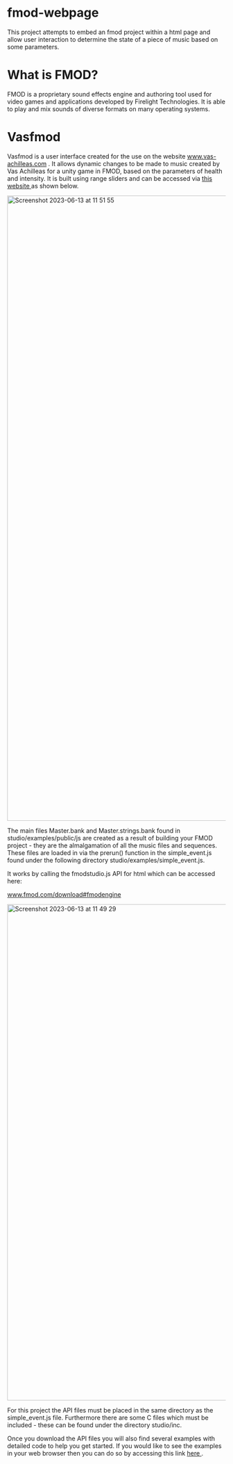 # fmod-webpage
This project attempts to embed an fmod project within a html page and allow user interaction to determine the state of a piece of music based on some parameters.

# What is FMOD?
FMOD is a proprietary sound effects engine and authoring tool used for video games and applications developed by Firelight Technologies. It is able to play and mix sounds of diverse formats on many operating systems.

# Vasfmod

Vasfmod is a user interface created for the use on the website <a href = "https://www.vas-achilleas.com"> www.vas-achilleas.com </a>. It allows dynamic changes to be made to music created by Vas Achilleas for a unity game in FMOD, based on the parameters of health and intensity. It is built using range sliders and can be accessed via <a href = "https://eros-code.github.io/vasfmod/studio/examples/fmod.html"> this website </a> as shown below.

<img width="1439" alt="Screenshot 2023-06-13 at 11 51 55" src="https://github.com/Eros-code/vasfmod/assets/67373491/f262d34d-3d02-466d-b239-2679bff28f8e">

The main files Master.bank and Master.strings.bank found in studio/examples/public/js are created as a result of building your FMOD project - they are the almalgamation of all the music files and sequences. These files are loaded in via the prerun() function in the simple_event.js found under the following directory studio/examples/simple_event.js.


It works by calling the fmodstudio.js API for html which can be accessed here: 

<a href = "https://www.fmod.com/download#fmodengine"> www.fmod.com/download#fmodengine </a>

<img width="1142" alt="Screenshot 2023-06-13 at 11 49 29" src="https://github.com/Eros-code/vasfmod/assets/67373491/5a2b6867-c347-499b-aab5-7c8bd104aa89">

For this project the API files must be placed in the same directory as the simple_event.js file. Furthermore there are some C files which must be included - these can be found under the directory studio/inc.

Once you download the API files you will also find several examples with detailed code to help you get started. If you would like to see the examples in your web browser then you can do so by accessing this link <a href = "https://www.fmod.com/assets/html5/studio_api/demo.html"> here </a>.


